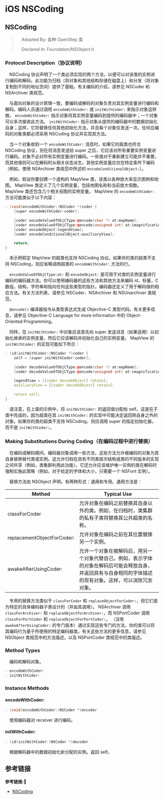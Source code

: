 # iOS NSCoding

## NSCoding

> &emsp;Adopted By: 各种 OpenStep 类
> 
> &emsp;Declared In: Foundation/NSObject.h

### Protocol Description（协议说明）
&emsp;NSCoding 协议声明了一个类必须实现的两个方法，以便可以对该类的实例进行编码和解码。此功能为归档（将对象和其他结构存储在磁盘上）和分发（将对象复制到不同的地址空间）提供了基础。有关编码的介绍，请参见 NSCoder 和 NSArchiver 类规范。

&emsp;与面向对象的设计原理一致，要编码或解码的对象负责对其实例变量进行编码和解码。编码人员通过调用 `encodeWithCoder:` 或 `initWithCoder:` 来指示对象这样做。 `encodeWithCoder:` 指示对象将其实例变量编码到提供的编码器中；一个对象可以多次接收此方法。 `initWithCoder:` 指示对象从提供的编码器中的数据初始化自身；这样，它将替换任何其他初始化方法，并且每个对象仅发送一次。任何应编码的对象类都必须采用 NSCoding 协议并实现其方法。

&emsp;当一个对象收到一个 `encodeWithCoder:` 消息时，如果它的超类也符合 NSCoding 协议，则在将消息发送给 super 之后，它应该对所有重要实例变量进行编码。对象不必对所有实例变量进行编码。一些值对于重新建立可能并不重要，而其他值则可以在解码时从相关状态派生。其他实例变量应仅在特定条件下编码（例如，使用 NSArchiver 类规范中所述的 `encodeConditionalObject:`）。

&emsp;例如，假设你要创建一个虚构的 MapView 类，该类以各种放大率显示图例和地图。 MapView 类定义了几个实例变量，包括地图名称和当前放大倍数。 MapView 类还包含几个相关视图的实例变量。 MapView 的 `encodeWithCoder:` 方法可能类似于以下内容：
```c++
- (void)encodeWithCoder:(NSCoder *)coder {
    [super encodeWithCoder:coder];
    
    [coder encodeValueOfObjCType:@encode(char *) at:mapName];
    [coder encodeValueOfObjCType:@encode(unsigned int) at:&magnification];
    [coder encodeObject:legendView];
    [coder encodeConditionalObject:auxiliaryView];
    
    return;
}
```
&emsp;本示例假定 MapView 的超类也支持 NSCoding 协议。如果你的类的超类不支持 NSCoding，则应省略调用超类的 `encodeWithCoder:` 方法的行。

&emsp;`encodeValueOfObjCType:at:` 和 `encodeObject:` 是可用于对类的实例变量进行编码的编码器方法。你可以使用编码器的这些方法和其他方法来编码 id，标量，C 数组，结构，字符串和指向任何这些类型的指针。编码器还定义了用于解码值的相应方法。有关方法列表，请参见 NSCoder、NSArchiver 和 NSUnarchiver 类规范。

&emsp;`@encode()` 编译器指令从类型表达式生成 Objective-C 类型代码。有关更多信息，请参见 Objective-C Language for more information 中的 Object-Oriented Programming。

&emsp;同样，在 `initWithCoder:` 中对象应该首先向 super 发送消息（如果适用）以初始化继承的实例变量，然后它应该解码并初始化自己的实例变量。 MapView 的 `initWithCoder:` 的实现可能如下所示：
```c++
- (id)initWithCoder:(NSCoder *)coder {
    self = [super initWithCoder:coder];
    
    [coder decodeValueOfObjCType:@encode(char *) at:mapName];
    [coder decodeValueOfObjCType:@encode(unsigned int) at:&magnification];
    
    legendView = [[coder decodeObject] retain];
    auxiliaryView = [[coder decodeObject] retain];
    
    return self;
}
```
&emsp;请注意，在上面的示例中，将 `initWithCoder:` 的返回值分配给 self。这是在子类中完成的，因为超类在其 `initWithCoder:` 的实现中可能决定返回除自身之外的对象。如果你的类的超类不支持 NSCoding，则应调用 super 的指定初始化器，而不是 `initWithCoder:`。

### Making Substitutions During Coding（在编码过程中进行替换）
&emsp;在编码或解码期间，编码器对象调用一些方法，这些方法允许被编码的对象为其自身替换替代类或实例。这允许归档在具有不同类层次结构或类的不同版本的实现之间共享（例如，类集群利用此功能）。它还允许应该维护唯一实例的类在解码时强制实施此策略（例如，对于给定的字体和大小，只需要一个 NSFont 实例）。

&emsp;替换方法由 NSObject 声明，有两种形式：通用和专用。通用方法是：

| Method | Typical Use |
| --- | --- |
| classForCoder | 允许对象在编码之前替换其自身以外的类。例如，在归档时，类集群的私有子类将替换其公共超类的名称。 |
| replacementObjectForCoder: | 允许对象在编码之前在其位置替换另一个实例。 |
| awakeAfterUsingCoder: | 允许一个对象在被解码后，用另一个对象代替自己。例如，表示字体的对象在解码后可能会释放自身，并返回具有与自身相同的字体描述的现有对象。这样，可以消除冗余对象。 |

&emsp;专用的替换方法类似于 `classForCoder` 和 `replaceObjectForCoder:`，但它们是为特定的具体编码器子类设计的（并由其调用）。 NSArchiver 调用 `classForArchiver:` 和 `replaceObjectForArchiver:`，而 NSPortCoder 调用 `classForPortCoder` 和 `replaceObjectForPortCoder:`。 （没有 `awakeAfterUsingCoder:` 的专门版本）通过实现这些专门的方法，你的类可以将其编码行为基于所使用的特定编码器类。有关这些方法的更多信息，请参见 NSObject 类规范中的方法描述，以及 NSPortCoder 类规范中的类描述。

### Method Types
&emsp;编码和解码对象。
```c++
- encodeWithCoder:
- initWithCoder:
```
### Instance Methods
#### encodeWithCoder:
```c++
- (void)encodeWithCoder:(NSCoder *)encoder
```
&emsp;使用编码器对 receiver 进行编码。
#### initWithCoder:
```c++
- (id)initWithCoder:(NSCoder *)decoder
```
&emsp;根据解码器中的数据初始化新分配的实例。返回 self。

## 参考链接
**参考链接:🔗**
+ [NSCoding](https://developer.apple.com/library/archive/documentation/LegacyTechnologies/WebObjects/WebObjects_3.5/Reference/Frameworks/ObjC/Foundation/Protocols/NSCoding/Description.html#//apple_ref/occ/intf/NSCoding)
